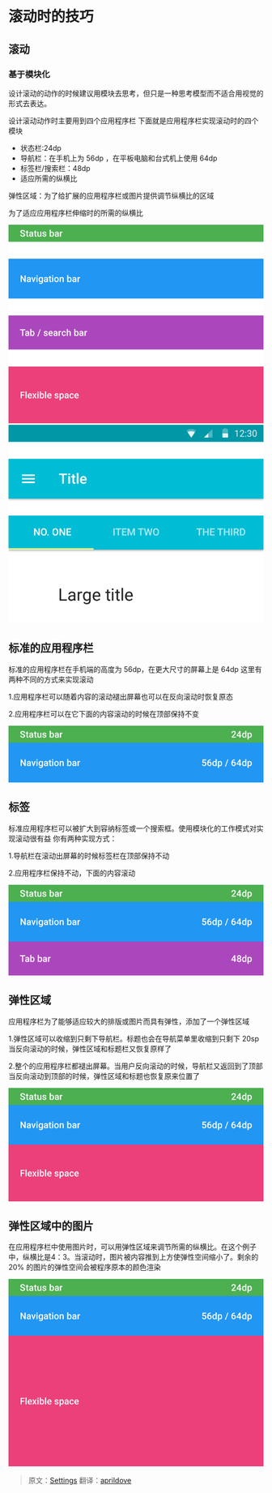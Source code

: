 # 滚动时的技巧

## 滚动

### 基于模块化

设计滚动的动作的时候建议用模块去思考，但只是一种思考模型而不适合用视觉的形式去表达。

设计滚动动作时主要用到四个应用程序栏
下面就是应用程序栏实现滚动时的四个模块

* 状态栏:24dp
* 导航栏：在手机上为 56dp ，在平板电脑和台式机上使用 64dp  
* 标签栏/搜索栏：48dp
* 适应所需的纵横比 

弹性区域：为了给扩展的应用程序栏或图片提供调节纵横比的区域    

为了适应应用程序栏伸缩时的所需的纵横比

![](../images/patterns_scrolling_scroll1.png) 
![](../images/patterns_scrolling_video1.png) 


## 标准的应用程序栏

标准的应用程序栏在手机端的高度为 56dp，在更大尺寸的屏幕上是 64dp
这里有两种不同的方式来实现滚动
 
1.应用程序栏可以随着内容的滚动褪出屏幕也可以在反向滚动时恢复原态

2.应用程序栏可以在它下面的内容滚动的时候在顶部保持不变

![](../images/patterns_scrolling_scroll2.png) 


## 标签

标准应用程序栏可以被扩大到容纳标签或一个搜索框。使用模块化的工作模式对实现滚动很有益
你有两种实现方式：   

1.导航栏在滚动出屏幕的时候标签栏在顶部保持不动

2.应用程序栏保持不动，下面的内容滚动

![](../images/patterns_scrolling_scroll3.png) 


## 弹性区域

应用程序栏为了能够适应较大的排版或图片而具有弹性，添加了一个弹性区域

1.弹性区域可以收缩到只剩下导航栏。标题也会在导航菜单里收缩到只剩下 20sp
当反向滚动的时候，弹性区域和标题栏又恢复原样了

2.整个的应用程序栏都褪出屏幕。当用户反向滚动的时候，导航栏又返回到了顶部
当反向滚动到顶部的时候，弹性区域和标题也恢复原来位置了

![](../images/patterns_scrolling_scroll4.png) 

## 弹性区域中的图片
 
在应用程序栏中使用图片时，可以用弹性区域来调节所需的纵横比。在这个例子中，纵横比是4：3。当滚动时，图片被内容推到上方使弹性空间缩小了。剩余的 20% 的图片的弹性空间会被程序原本的颜色渲染

![](../images/patterns_scrolling_scroll5.png) 


> 原文：[Settings](http://www.google.com/design/spec/patterns/scrolling-techniques.html#)  翻译：[aprildove](https://github.com/aprildove)   
